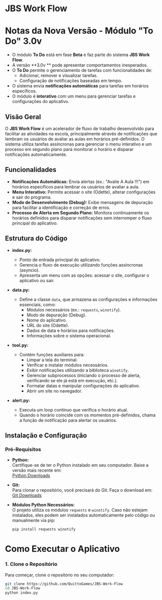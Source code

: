 # JBS Work Flow


# Notas da Nova Versão - Módulo "To Do" 3.0v 

- O módulo **To Do** está em fase **Beta** e faz parte do sistema **JBS Work Flow**.
- A versão **3.0v ** pode apresentar comportamentos inesperados.
- O **To Do** permite o gerenciamento de tarefas com funcionalidades de:
  - Adicionar, remover e visualizar tarefas.
  - Configuração de notificações baseadas em tempo.
- O sistema envia **notificações automáticas** para tarefas em horários específicos.
- O módulo é **interativo** com um menu para gerenciar tarefas e configurações do aplicativo.


## Visão Geral

O **JBS Work Flow** é um acelerador de fluxo de trabalho desenvolvido para facilitar as atividades na escola, principalmente através de notificações que lembram os usuários de avaliar as aulas em horários pré-definidos. O sistema utiliza tarefas assíncronas para gerenciar o menu interativo e um processo em segundo plano para monitorar o horário e disparar notificações automaticamente.

## Funcionalidades

- **Notificações Automáticas:** Envia alertas (ex.: "Avalie A Aula !!!") em horários específicos para lembrar os usuários de avaliar a aula.
- **Menu Interativo:** Permite acessar o site (Odette), alterar configurações e sair do programa.
- **Modo de Desenvolvimento (Debug):** Exibe mensagens de depuração para facilitar a identificação e correção de erros.
- **Processo de Alerta em Segundo Plano:** Monitora continuamente os horários definidos para disparar notificações sem interromper o fluxo principal do aplicativo.

## Estrutura do Código

- **index.py:**  
  - Ponto de entrada principal do aplicativo.
  - Gerencia o fluxo de execução utilizando funções assíncronas (asyncio).
  - Apresenta um menu com as opções: acessar o site, configurar o aplicativo ou sair.

- **data.py:**  
  - Define a classe `data`, que armazena as configurações e informações essenciais, como:
    - Módulos necessários (ex.: `requests`, `winotify`).
    - Modo de depuração (Debug).
    - Nome do aplicativo.
    - URL do site (Odette).
    - Dados de data e horários para notificações.
    - Informações sobre o sistema operacional.

- **tool.py:**  
  - Contém funções auxiliares para:
    - Limpar a tela do terminal.
    - Verificar e instalar módulos necessários.
    - Exibir notificações utilizando a biblioteca `winotify`.
    - Gerenciar subprocessos (iniciando o processo de alerta, verificando se ele já está em execução, etc.).
    - Formatar datas e manipular configurações do aplicativo.
    - Abrir um site no navegador.

- **alert.py:**  
  - Executa um loop contínuo que verifica o horário atual.
  - Quando o horário coincide com os momentos pré-definidos, chama a função de notificação para alertar os usuários.

## Instalação e Configuração

### Pré-Requisitos

- **Python:**  
  Certifique-se de ter o Python instalado em seu computador. Baixe a versão mais recente em:  
  [Python Downloads](https://www.python.org/downloads/)

- **Git:**  
  Para clonar o repositório, você precisará do Git. Faça o download em:  
  [Git Downloads](https://git-scm.com/downloads)

- **Módulos Python Necessários:**  
  O projeto utiliza os módulos `requests` e `winotify`. Caso não estejam instalados, eles podem ser instalados automaticamente pelo código ou manualmente via pip:
  ```bash
  pip install requests winotify
# Como Executar o Aplicativo

### 1. Clone o Repositório
Para começar, clone o repositório no seu computador:
  ```bash
  git clone https://github.com/QuittoGames/JBS-Work-Flow
  cd JBS-Work-Flow
  python index.py
